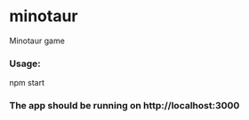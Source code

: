 # minotaur
Minotaur game

### Usage:
   npm start

### The app should be running on http://localhost:3000
